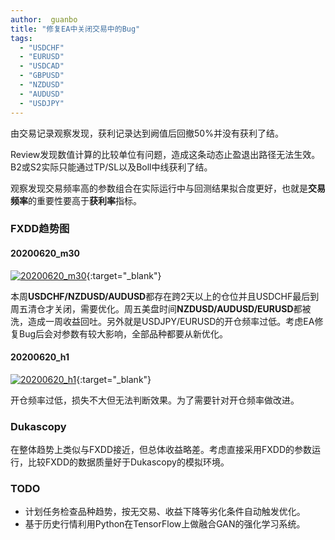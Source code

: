 ```yaml
---
author:  guanbo
title: "修复EA中关闭交易中的Bug"
tags: 
  - "USDCHF"
  - "EURUSD"
  - "USDCAD"
  - "GBPUSD"
  - "NZDUSD"
  - "AUDUSD"
  - "USDJPY"
---
```


由交易记录观察发现，获利记录达到阙值后回撤50%并没有获利了结。

Review发现数值计算的比较单位有问题，造成这条动态止盈退出路径无法生效。B2或S2实际只能通过TP/SL以及Boll中线获利了结。

观察发现交易频率高的参数组合在实际运行中与回测结果拟合度更好，也就是**交易频率**的重要性要高于**获利率**指标。

### FXDD趋势图
#### 20200620_m30
[1]: {{site.url}}{{site.baseurl}}/assets/images/20200620_m30.png
[![20200620_m30][1]][1]{:target="_blank"}

本周**USDCHF/NZDUSD/AUDUSD**都存在跨2天以上的仓位并且USDCHF最后到周五清仓才关闭，需要优化。周五美盘时间**NZDUSD/AUDUSD/EURUSD**都被洗，造成一周收益回吐。另外就是USDJPY/EURUSD的开仓频率过低。考虑EA修复Bug后会对参数有较大影响，全部品种都要从新优化。

#### 20200620_h1
[2]: {{site.url}}{{site.baseurl}}/assets/images/20200620_h1.png
[![20200620_h1][2]][2]{:target="_blank"}

开仓频率过低，损失不大但无法判断效果。为了需要针对开仓频率做改进。

### Dukascopy
在整体趋势上类似与FXDD接近，但总体收益略差。考虑直接采用FXDD的参数运行，比较FXDD的数据质量好于Dukascopy的模拟环境。

### TODO
- 计划任务检查品种趋势，按无交易、收益下降等劣化条件自动触发优化。
- 基于历史行情利用Python在TensorFlow上做融合GAN的强化学习系统。
